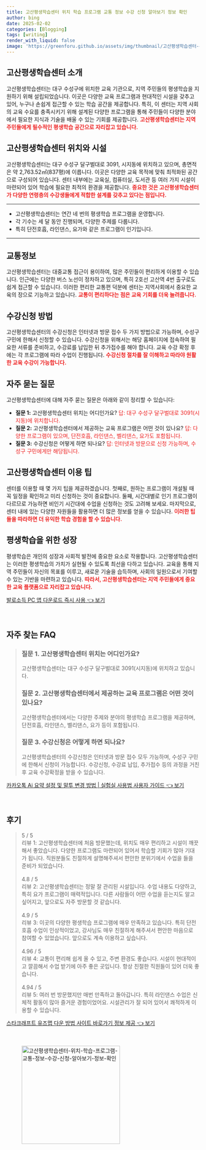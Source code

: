 ```yaml
---
title: 고산평생학습센터 위치 학습 프로그램 교통 정보 수강 신청 알아보기 정보 확인
author: bing
date: 2025-02-02
categories: [Blogging]
tags: [writing]
render_with_liquid: false
image: 'https://greenforu.github.io/assets/img/thumbnail/고산평생학습센터-위치-학습-프로그램-교통-정보-수강-신청-알아보기-정보-확인.webp'
---
```



<h2 id='고산평생학습센터_소개'>고산평생학습센터 소개</h2>

<p>고산평생학습센터는 대구 수성구에 위치한 교육 기관으로, 지역 주민들의 평생학습을 지원하기 위해 설립되었습니다. 이곳은 다양한 교육 프로그램과 현대적인 시설을 갖추고 있어, 누구나 손쉽게 접근할 수 있는 학습 공간을 제공합니다. 특히, 이 센터는 지역 사회의 교육 수요를 충족시키기 위해 설계된 다양한 프로그램을 통해 주민들이 다양한 분야에서 필요한 지식과 기술을 배울 수 있는 기회를 제공합니다. <b><span style="color: #ee2323;">고산평생학습센터는 지역 주민들에게 필수적인 평생학습 공간으로 자리잡고 있습니다.</span></b></p>

<h2 id='고산평생학습센터_위치와_시설'>고산평생학습센터 위치와 시설</h2>

<p>고산평생학습센터는 대구 수성구 달구벌대로 3091, 시지동에 위치하고 있으며, 총면적은 약 2,763.52㎡(837평)에 이릅니다. 이곳은 다양한 교육 목적에 맞춰 최적화된 공간으로 구성되어 있습니다. 센터 내부에는 교육실, 컴퓨터실, 도서관 등 여러 가지 시설이 마련되어 있어 학습에 필요한 최적의 환경을 제공합니다. <b><span style="color: #ee2323;">중요한 것은 고산평생학습센터가 다양한 연령층의 수강생들에게 적합한 설계를 갖추고 있다는 점입니다.</span></b></p>

<hr />

<ul>
    <li>고산평생학습센터는 연간 네 번의 평생학습 프로그램을 운영합니다.</li>
    <li>각 기수는 세 달 동안 진행되며, 다양한 주제를 다룹니다.</li>
    <li>특히 단전호흡, 라인댄스, 요가와 같은 프로그램이 인기입니다.</li>
</ul>

<hr />

<h2 id='교통정보'>교통정보</h2>

<p>고산평생학습센터는 대중교통 접근이 용이하여, 많은 주민들이 편리하게 이용할 수 있습니다. 인근에는 다양한 버스 노선이 정차하고 있으며, 특히 2호선 고산역 4번 출구로도 쉽게 접근할 수 있습니다. 이러한 편리한 교통편 덕분에 센터는 지역사회에서 중요한 교육의 장으로 기능하고 있습니다. <b><span style="color: #ee2323;">교통이 편리하다는 점은 교육 기회를 더욱 늘려줍니다.</span></b></p>

<h2 id='수강신청_방법'>수강신청 방법</h2>

<p>고산평생학습센터의 수강신청은 인터넷과 방문 접수 두 가지 방법으로 가능하며, 수성구 구민에 한해서 신청할 수 있습니다. 수강신청을 위해서는 해당 홈페이지에 접속하여 필요한 서류를 준비하고, 수강료를 납입한 뒤 추가접수를 해야 합니다. 교육 수강 확정 후에는 각 프로그램에 따라 수업이 진행됩니다. <b><span style="color: #ee2323;">수강신청 절차를 잘 이해하고 따라야 원활한 교육 수강이 가능합니다.</span></b></p>

<h2 id='자주_묻는_질문'>자주 묻는 질문</h2>

<p>고산평생학습센터에 대해 자주 묻는 질문은 아래와 같이 정리할 수 있습니다:</p>

<ul>
    <li><b>질문 1:</b> 고산평생학습센터 위치는 어디인가요? <span style="color: #ee2323;">답: 대구 수성구 달구벌대로 3091(시지동)에 위치합니다.</span></li>
    <li><b>질문 2:</b> 고산평생학습센터에서 제공하는 교육 프로그램은 어떤 것이 있나요? <span style="color: #ee2323;">답: 다양한 프로그램이 있으며, 단전호흡, 라인댄스, 벨리댄스, 요가도 포함됩니다.</span></li>
    <li><b>질문 3:</b> 수강신청은 어떻게 하면 되나요? <span style="color: #ee2323;">답: 인터넷과 방문으로 신청 가능하며, 수성구 구민에게만 해당됩니다.</span></li>
</ul>

<h2 id='이용_팁'>고산평생학습센터 이용 팁</h2>

<p>센터를 이용할 때 몇 가지 팁을 제공하겠습니다. 첫째로, 원하는 프로그램이 개설될 때 꼭 일정을 확인하고 미리 신청하는 것이 중요합니다. 둘째, 시간대별로 인기 프로그램이 다르므로 가능하면 비인기 시간대에 수업을 신청하는 것도 고려해 보세요. 마지막으로, 센터 내에 있는 다양한 자원들을 활용하면 더 많은 정보를 얻을 수 있습니다. <b><span style="color: #ee2323;">이러한 팁들을 따라하면 더 유익한 학습 경험을 할 수 있습니다.</span></b></p>

<h2 id='평생학습을_위한_성장'>평생학습을 위한 성장</h2>

<p>평생학습은 개인의 성장과 사회적 발전에 중요한 요소로 작용합니다. 고산평생학습센터는 이러한 평생학습의 가치가 실현될 수 있도록 최선을 다하고 있습니다. 교육을 통해 지역 주민들이 자신의 목표를 이루고, 새로운 기술을 습득하며, 사회의 일원으로서 기여할 수 있는 기반을 마련하고 있습니다. <b><span style="color: #ee2323;">따라서, 고산평생학습센터는 지역 주민들에게 중요한 교육 플랫폼으로 자리잡고 있습니다.</span></b></p>


<p><a class="click-button" title="발로소득 PC 앱 다운로드 즉시 사용" href="https://greenforu.github.io/posts/%EB%B0%9C%EB%A1%9C%EC%86%8C%EB%93%9D-PC-%EC%95%B1-%EB%8B%A4%EC%9A%B4%EB%A1%9C%EB%93%9C-%EC%A6%89%EC%8B%9C-%EC%82%AC%EC%9A%A9/" rel="dofollow">발로소득 PC 앱 다운로드 즉시 사용 👈 보기</a></p><br>
<h2 id='자주_찾는_FAQ'>자주 찾는 FAQ</h2>
<div itemscope="" itemtype="https://schema.org/FAQPage"> 
<blockquote> 
<div itemscope="" itemprop="mainEntity" itemtype="https://schema.org/Question"> 
<h3 itemprop="name">질문 1. 고산평생학습센터 위치는 어디인가요?</h3> 
<div itemscope="" itemprop="acceptedAnswer" itemtype="https://schema.org/Answer"> 
<span itemprop="text"> 
<p>고산평생학습센터는 대구 수성구 달구벌대로 3091(시지동)에 위치하고 있습니다.</p> 
</span> 
</div> 
</div> 
<div itemscope="" itemprop="mainEntity" itemtype="https://schema.org/Question"> 
<h3 itemprop="name">질문 2. 고산평생학습센터에서 제공하는 교육 프로그램은 어떤 것이 있나요?</h3> 
<div itemscope="" itemprop="acceptedAnswer" itemtype="https://schema.org/Answer"> 
<span itemprop="text"> 
<p>고산평생학습센터에서는 다양한 주제와 분야의 평생학습 프로그램을 제공하며, 단전호흡, 라인댄스, 벨리댄스, 요가 등이 포함됩니다.</p> 
</span> 
</div> 
</div> 
<div itemscope="" itemprop="mainEntity" itemtype="https://schema.org/Question"> 
<h3 itemprop="name">질문 3. 수강신청은 어떻게 하면 되나요?</h3> 
<div itemscope="" itemprop="acceptedAnswer" itemtype="https://schema.org/Answer"> 
<span itemprop="text"> 
<p>고산평생학습센터의 수강신청은 인터넷과 방문 접수 모두 가능하며, 수성구 구민에 한해서 신청이 가능합니다. 수강신청, 수강료 납입, 추가접수 등의 과정을 거친 후 교육 수강확정을 받을 수 있습니다.</p> 
</span> 
</div> 
</div> 
</blockquote> 
</div>
<p><a class="click-button" title="카카오톡 Ai 요약 설정 및 말투 변경 방법 | 실험실 사용법 사용자 가이드" href="https://greenforu.github.io/posts/%EC%B9%B4%EC%B9%B4%EC%98%A4%ED%86%A1-Ai-%EC%9A%94%EC%95%BD-%EC%84%A4%EC%A0%95-%EB%B0%8F-%EB%A7%90%ED%88%AC-%EB%B3%80%EA%B2%BD-%EB%B0%A9%EB%B2%95-%EC%8B%A4%ED%97%98%EC%8B%A4-%EC%82%AC%EC%9A%A9%EB%B2%95-%EC%82%AC%EC%9A%A9%EC%9E%90-%EA%B0%80%EC%9D%B4%EB%93%9C/" rel="dofollow">카카오톡 Ai 요약 설정 및 말투 변경 방법 | 실험실 사용법 사용자 가이드 👈 보기</a></p><br>
<h2 id='후기'>후기</h2>
<div itemscope itemtype="https://schema.org/Product">
  <blockquote>
  <div itemprop="review" itemscope itemtype="https://schema.org/Review">
      <div itemprop="reviewRating" itemscope itemtype="https://schema.org/Rating"> <span itemprop="ratingValue">5</span> / <span itemprop="bestRating">5</span> </div>
      <span itemprop="reviewBody">리뷰 1: 고산평생학습센터에 처음 방문했는데, 위치도 매우 편리하고 시설이 깨끗해서 좋았습니다. 다양한 프로그램도 마련되어 있어서 학습할 기회가 많아 기대가 됩니다. 직원분들도 친절하게 설명해주셔서 편안한 분위기에서 수업을 들을 준비가 되었습니다.</span>
  </div>
  <br>
  <div itemprop="review" itemscope itemtype="https://schema.org/Review">
      <div itemprop="reviewRating" itemscope itemtype="https://schema.org/Rating"> <span itemprop="ratingValue">4.8</span> / <span itemprop="bestRating">5</span> </div>
      <span itemprop="reviewBody">리뷰 2: 고산평생학습센터는 정말 잘 관리된 시설입니다. 수업 내용도 다양하고, 특히 요가 프로그램이 매력적입니다. 다른 사람들이 어떤 수업을 듣는지도 알고 싶어지고, 앞으로도 자주 방문할 것 같습니다.</span>
  </div>
  <br>
  <div itemprop="review" itemscope itemtype="https://schema.org/Review">
      <div itemprop="reviewRating" itemscope itemtype="https://schema.org/Rating"> <span itemprop="ratingValue">4.9</span> / <span itemprop="bestRating">5</span> </div>
      <span itemprop="reviewBody">리뷰 3: 이곳의 다양한 평생학습 프로그램에 매우 만족하고 있습니다. 특히 단전호흡 수업이 인상적이었고, 강사님도 매우 친절하게 해주셔서 편안한 마음으로 참여할 수 있었습니다. 앞으로도 계속 이용하고 싶습니다.</span>
  </div>
  <br>
  <div itemprop="review" itemscope itemtype="https://schema.org/Review">
      <div itemprop="reviewRating" itemscope itemtype="https://schema.org/Rating"> <span itemprop="ratingValue">4.96</span> / <span itemprop="bestRating">5</span> </div>
      <span itemprop="reviewBody">리뷰 4: 교통이 편리해 쉽게 올 수 있고, 주변 환경도 좋습니다. 시설이 현대적이고 깔끔해서 수업 받기에 아주 좋은 곳입니다. 항상 친절한 직원들이 있어 더욱 좋습니다.</span>
  </div>
  <br>
  <div itemprop="review" itemscope itemtype="https://schema.org/Review">
      <div itemprop="reviewRating" itemscope itemtype="https://schema.org/Rating"> <span itemprop="ratingValue">4.94</span> / <span itemprop="bestRating">5</span> </div>
      <span itemprop="reviewBody">리뷰 5: 여러 번 방문했지만 매번 만족하고 돌아갑니다. 특히 라인댄스 수업은 신체적 활동이 많아 즐거운 경험이었어요. 시설관리가 잘 되어 있어서 쾌적하게 이용할 수 있습니다.</span>
  </div>
  </blockquote>
</div>
<p><a class="click-button" title="스타크래프트 유즈맵 다운 방법 사이트 바로가기 정보 제공" href="https://greenforu.github.io/posts/%EC%8A%A4%ED%83%80%ED%81%AC%EB%9E%98%ED%94%84%ED%8A%B8-%EC%9C%A0%EC%A6%88%EB%A7%B5-%EB%8B%A4%EC%9A%B4-%EB%B0%A9%EB%B2%95-%EC%82%AC%EC%9D%B4%ED%8A%B8-%EB%B0%94%EB%A1%9C%EA%B0%80%EA%B8%B0-%EC%A0%95%EB%B3%B4-%EC%A0%9C%EA%B3%B5/" rel="dofollow">스타크래프트 유즈맵 다운 방법 사이트 바로가기 정보 제공 👈 보기</a></p><br>
<figure class="image"><img src="https://greenforu.github.io/assets/img/thumbnail/고산평생학습센터-위치-학습-프로그램-교통-정보-수강-신청-알아보기-정보-확인.webp" alt="고산평생학습센터-위치-학습-프로그램-교통-정보-수강-신청-알아보기-정보-확인" width="256" height="256"></figure>